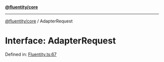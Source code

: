 [**@fluentity/core**](../README.md)

***

[@fluentity/core](../globals.md) / AdapterRequest

# Interface: AdapterRequest

Defined in: [Fluentity.ts:67](https://github.com/cedricpierre/fluentity-core/blob/01d0ed1acedc93a7d834b9e01e72077ff528193c/src/Fluentity.ts#L67)
